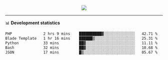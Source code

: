<h3 align="center">
  <a href="https://github.com/hwalker928">
      <img src="https://github-profile-trophy.vercel.app/?username=hwalker928&no-bg=true&no-frame=true">
  </a>
</h3>


<hr>

📊 **Development statistics**

<!--START_SECTION:waka-->

```txt
PHP              2 hrs 9 mins    ██████████▓░░░░░░░░░░░░░░   42.71 %
Blade Template   1 hr 16 mins    ██████▒░░░░░░░░░░░░░░░░░░   25.31 %
Python           33 mins         ██▓░░░░░░░░░░░░░░░░░░░░░░   11.11 %
Bash             32 mins         ██▓░░░░░░░░░░░░░░░░░░░░░░   10.68 %
JSON             17 mins         █▒░░░░░░░░░░░░░░░░░░░░░░░   05.67 %
```

<!--END_SECTION:waka-->
